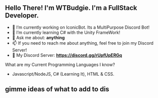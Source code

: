 ## Hello There! I'm WTBudgie. I'm a FullStack Developer.

- 🔭 I’m currently working on IconicBot. Its a MultiPurpose Discord Bot!
- 🌱 I’m currently learning C# with the Unity FrameWork!
- 💬 Ask me about: **anything**
- 📫 If you need to reach me about anything, feel free to join my Discord Server!
- 👯 My Discord Server: **https://discord.gg/rUpfUpERGq**

What are my Current Programming Languages I know?
- Javascript/NodeJS, C# (Learning It), HTML & CSS.

## gimme ideas of what to add to dis
